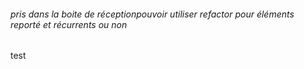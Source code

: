 ###### pris dans la boite de réceptionpouvoir utiliser refactor pour éléments reporté et récurrents ou non
test